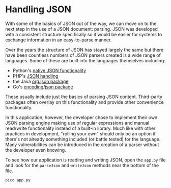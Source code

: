 # Handling JSON

With some of the basics of JSON out of the way, we can move on to the next step in the use of a JSON document: parsing. JSON was developed with a consistent structure specifically so it would be easier for systems to exchange information in an easy-to-parse manner. 

Over the years the structure of JSON has stayed largely the same but there have been countless numbers of JSON parsers created is a wide range of languages. Some of these are built into the languages themselves including:

- Python's [native JSON functionality](https://docs.python.org/3/library/json.html)
- PHP's [JSON handling](http://php.net/manual/en/book.json.php)
- the Java [org.json package](https://github.com/stleary/JSON-java)
- Go's [encoding/json package](https://gobyexample.com/json)

These usually include just the basics of parsing JSON content. Third-party packages often overlay on this functionality and provide other convenience functionality.

In this application, however, the developer chose to implement their own JSON parsing engine making use of regular expressions and manual read/write functionality instead of a built-in library. Much like with other practices in development, "rolling your own" should only be an option if there's not already something included (or battle tested) for the language. Many vulnerabilities can be introduced in the creation of a parser without the developer even knowing.

To see how our application is reading and writing JSON, open the `app.py` file and look for the `parseJson` and `writeJson` methods near the bottom of the file.

```
pico app.py
```
